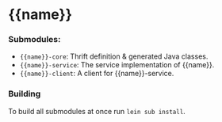 # {{name}}

### Submodules:

* `{{name}}-core`: Thrift definition & generated Java classes.
* `{{name}}-service`: The service implementation of {{name}}.
* `{{name}}-client`: A client for {{name}}-service.

### Building

To build all submodules at once run `lein sub install`.
